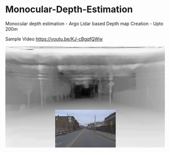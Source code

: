 # Monocular-Depth-Estimation
Monocular depth estimation - Argo Lidar based Depth map Creation - Upto 200m


Sample Video
https://youtu.be/KJ-cBgqfQWw

[![Link to detection YouTube video!](argo_test_depth_estimation_compressed_2.gif)](https://youtu.be/KJ-cBgqfQWw)
